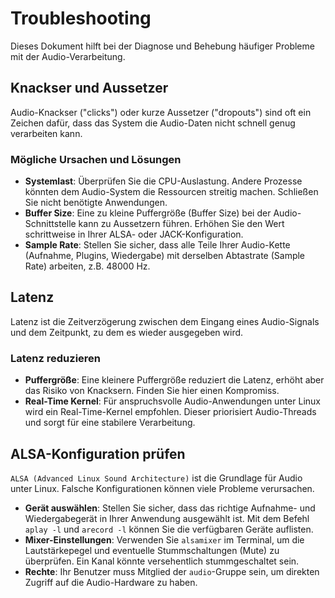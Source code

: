 # Troubleshooting

Dieses Dokument hilft bei der Diagnose und Behebung häufiger Probleme mit der
Audio-Verarbeitung.

## Knackser und Aussetzer

Audio-Knackser ("clicks") oder kurze Aussetzer ("dropouts") sind oft ein
Zeichen dafür, dass das System die Audio-Daten nicht schnell genug
verarbeiten kann.

### Mögliche Ursachen und Lösungen

- **Systemlast**: Überprüfen Sie die CPU-Auslastung. Andere Prozesse könnten
  dem Audio-System die Ressourcen streitig machen. Schließen Sie nicht
  benötigte Anwendungen.
- **Buffer Size**: Eine zu kleine Puffergröße (Buffer Size) bei der
  Audio-Schnittstelle kann zu Aussetzern führen. Erhöhen Sie den Wert
  schrittweise in Ihrer ALSA- oder JACK-Konfiguration.
- **Sample Rate**: Stellen Sie sicher, dass alle Teile Ihrer Audio-Kette
  (Aufnahme, Plugins, Wiedergabe) mit derselben Abtastrate (Sample Rate)
  arbeiten, z.B. 48000 Hz.

## Latenz

Latenz ist die Zeitverzögerung zwischen dem Eingang eines Audio-Signals und
dem Zeitpunkt, zu dem es wieder ausgegeben wird.

### Latenz reduzieren

- **Puffergröße**: Eine kleinere Puffergröße reduziert die Latenz, erhöht
  aber das Risiko von Knacksern. Finden Sie hier einen Kompromiss.
- **Real-Time Kernel**: Für anspruchsvolle Audio-Anwendungen unter Linux wird
  ein Real-Time-Kernel empfohlen. Dieser priorisiert Audio-Threads und sorgt
  für eine stabilere Verarbeitung.

## ALSA-Konfiguration prüfen

`ALSA (Advanced Linux Sound Architecture)` ist die Grundlage für Audio unter
Linux. Falsche Konfigurationen können viele Probleme verursachen.

- **Gerät auswählen**: Stellen Sie sicher, dass das richtige Aufnahme- und
  Wiedergabegerät in Ihrer Anwendung ausgewählt ist. Mit dem Befehl `aplay -l`
  und `arecord -l` können Sie die verfügbaren Geräte auflisten.
- **Mixer-Einstellungen**: Verwenden Sie `alsamixer` im Terminal, um die
  Lautstärkepegel und eventuelle Stummschaltungen (Mute) zu überprüfen. Ein
  Kanal könnte versehentlich stummgeschaltet sein.
- **Rechte**: Ihr Benutzer muss Mitglied der `audio`-Gruppe sein, um direkten
  Zugriff auf die Audio-Hardware zu haben.
